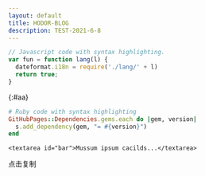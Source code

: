 ```yaml
---
layout: default
title: HODOR-BLOG
description: TEST-2021-6-8
---
```




```js
// Javascript code with syntax highlighting.
var fun = function lang(l) {
  dateformat.i18n = require('./lang/' + l)
  return true;
}
```
{:#aa}

```ruby
# Ruby code with syntax highlighting
GitHubPages::Dependencies.gems.each do |gem, version|
  s.add_dependency(gem, "= #{version}")
end
```


    <textarea id="bar">Mussum ipsum cacilds...</textarea>
<!--data-clipboard-text属性的值将会被复制-->
<div id="btn" class="js-copy" data-clipboard-target="aa">
    <span>点击复制</span>
</div>

<script>
    var btn = document.getElementById('btn');
    var clipboard = new Clipboard(btn);//实例化

    //复制成功执行的回调，可选
    //clipboard.on('success', function(e) {
       // alert('复制成功')
    //});

    //复制失败执行的回调，可选
   // clipboard.on('error', function(e) {
    //    console.log(e);
    //});
</script>
